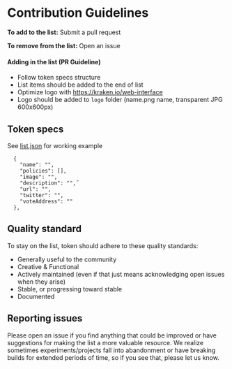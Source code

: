 # Contribution Guidelines

**To add to the list:** Submit a pull request

**To remove from the list:** Open an issue


#### Adding in the list (PR Guideline)

- Follow token specs structure
- List items should be added to the end of list
- Optimize logo with https://kraken.io/web-interface
- Logo should be added to `logo` folder (name.png name, transparent JPG 600x600px)

## Token specs

See [list.json](list.json) for working example

``` JS
  {
    "name": "",
    "policies": [],
    "image": "",
    "description": "",˝
    "url": "",
    "twitter": "",
    "voteAddress": ""
  },
```

## Quality standard

To stay on the list, token should adhere to these quality standards:

- Generally useful to the community
- Creative & Functional
- Actively maintained (even if that just means acknowledging open issues when they arise)
- Stable, or progressing toward stable
- Documented


## Reporting issues

Please open an issue if you find anything that could be improved or have
suggestions for making the list a more valuable resource. We realize sometimes
experiments/projects fall into abandonment or have breaking builds for extended periods of time, so if you see that, please let us know.
